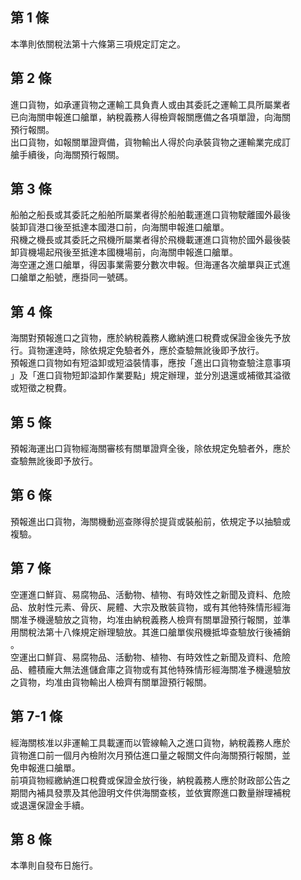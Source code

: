 第 1 條
-------
本準則依關稅法第十六條第三項規定訂定之。

第 2 條
-------
進口貨物，如承運貨物之運輸工具負責人或由其委託之運輸工具所屬業者  
已向海關申報進口艙單，納稅義務人得檢齊報關應備之各項單證，向海關  
預行報關。  
出口貨物，如報關單證齊備，貨物輸出人得於向承裝貨物之運輸業完成訂  
艙手續後，向海關預行報關。

第 3 條
-------
船舶之船長或其委託之船舶所屬業者得於船舶載運進口貨物駛離國外最後  
裝卸貨港口後至抵達本國港口前，向海關申報進口艙單。  
飛機之機長或其委託之飛機所屬業者得於飛機載運進口貨物於國外最後裝  
卸貨機場起飛後至抵達本國機場前，向海關申報進口艙單。  
海空運之進口艙單，得因事業需要分數次申報。但海運各次艙單與正式進  
口艙單之船號，應掛同一號碼。

第 4 條
-------
海關對預報進口之貨物，應於納稅義務人繳納進口稅費或保證金後先予放  
行。貨物運達時，除依規定免驗者外，應於查驗無訛後即予放行。  
預報進口貨物如有短溢卸或短溢裝情事，應按「進出口貨物查驗注意事項  
」及「進口貨物短卸溢卸作業要點」規定辦理，並分別退還或補徵其溢徵  
或短徵之稅費。

第 5 條
-------
預報海運出口貨物經海關審核有關單證齊全後，除依規定免驗者外，應於  
查驗無訛後即予放行。

第 6 條
-------
預報進出口貨物，海關機動巡查隊得於提貨或裝船前，依規定予以抽驗或  
複驗。

第 7 條
-------
空運進口鮮貨、易腐物品、活動物、植物、有時效性之新聞及資料、危險  
品、放射性元素、骨灰、屍體、大宗及散裝貨物，或有其他特殊情形經海  
關准予機邊驗放之貨物，均准由納稅義務人檢齊有關單證預行報關，並準  
用關稅法第十八條規定辦理驗放。其進口艙單俟飛機抵埠查驗放行後補銷  
。  
空運出口鮮貨、易腐物品、活動物、植物、有時效性之新聞及資料、危險  
品、體積龐大無法進儲倉庫之貨物或有其他特殊情形經海關准予機邊驗放  
之貨物，均准由貨物輸出人檢齊有關單證預行報關。

第 7-1 條
---------
經海關核准以非運輸工具載運而以管線輸入之進口貨物，納稅義務人應於  
貨物進口前一個月內檢附次月預估進口量之報關文件向海關預行報關，並  
免申報進口艙單。  
前項貨物經繳納進口稅費或保證金放行後，納稅義務人應於財政部公告之  
期間內補具發票及其他證明文件供海關查核，並依實際進口數量辦理補稅  
或退還保證金手續。

第 8 條
-------
本準則自發布日施行。

